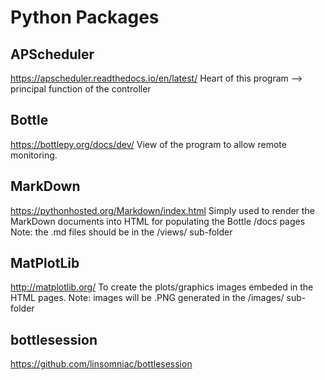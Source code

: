 Python Packages
===============

APScheduler
-----------
https://apscheduler.readthedocs.io/en/latest/
Heart of this program --> principal function of the controller

Bottle
------
https://bottlepy.org/docs/dev/
View of the program to allow remote monitoring.

MarkDown
--------
https://pythonhosted.org/Markdown/index.html
Simply used to render the MarkDown documents into HTML for populating the Bottle /docs pages
Note: the .md files should be in the /views/ sub-folder

MatPlotLib
----------
http://matplotlib.org/
To create the plots/graphics images embeded in the HTML pages.
Note: images will be .PNG generated in the /images/ sub-folder

bottlesession
-------------
https://github.com/linsomniac/bottlesession
